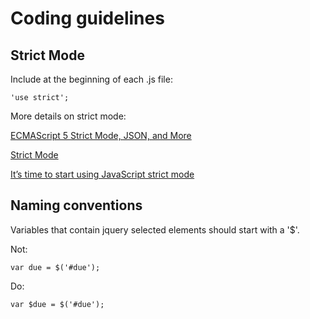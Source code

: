 # Coding guidelines

## Strict Mode
Include at the beginning of each .js file:

    'use strict';

More details on strict mode:

[ECMAScript 5 Strict Mode, JSON, and More](http://ejohn.org/blog/ecmascript-5-strict-mode-json-and-more/)

[Strict Mode ](https://developer.mozilla.org/en-US/docs/Web/JavaScript/Reference/Functions_and_function_scope/Strict_mode)

[It’s time to start using JavaScript strict mode](http://www.nczonline.net/blog/2012/03/13/its-time-to-start-using-javascript-strict-mode/)

## Naming conventions

Variables that contain jquery selected elements should start with a '$'.

Not:

    var due = $('#due');

Do:

    var $due = $('#due');